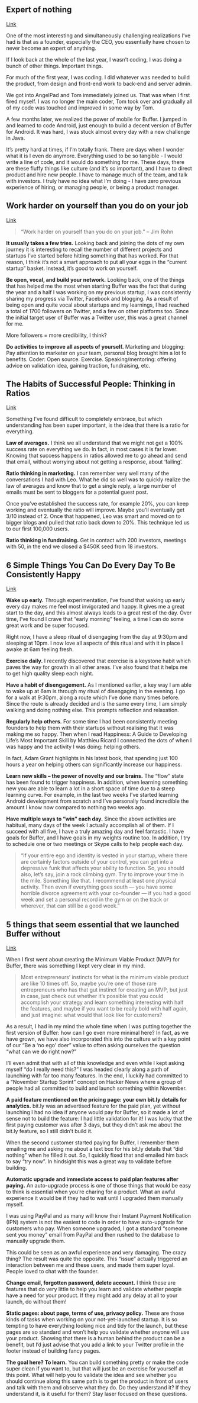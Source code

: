 ## Expert of nothing
[Link](http://joel.is/post/42713179646/expert-of-nothing)

One of the most interesting and simultaneously challenging realizations I’ve had is that as a founder, especially the CEO, you essentially have chosen to never become an expert of anything. 

If I look back at the whole of the last year, I wasn’t coding, I was doing a bunch of other things. Important things.

For much of the first year, I was coding. I did whatever was needed to build the product, from design and front-end work to back-end and server admin.

We got into AngelPad and Tom immediately joined us. That was when I first fired myself. I was no longer the main coder, Tom took over and gradually all of my code was touched and improved in some way by Tom.

A few months later, we realized the power of mobile for Buffer. I jumped in and learned to code Android, just enough to build a decent version of Buffer for Android. It was hard, I was stuck almost every day with a new challenge in Java.

It’s pretty hard at times, if I’m totally frank. There are days when I wonder what it is I even do anymore. Everything used to be so tangible - I would write a line of code, and it would do something for me. These days, there are these fluffy things like culture (and it’s so important), and I have to direct product and hire new people. I have to manage much of the team, and talk with investors. I truly have no idea what I’m doing - I have zero previous experience of hiring, or managing people, or being a product manager.

## Work harder on yourself than you do on your job
[Link](http://blog.bufferapp.com/work-harder-on-yourself-than-you-do-on-your-job)

> “Work harder on yourself than you do on your job.” – Jim Rohn

__It usually takes a few tries.__ Looking back and joining the dots of my own journey it is interesting to recall the number of different projects and startups I’ve started before hitting something that has worked. For that reason, I think it’s not a smart approach to put all your eggs in the “current startup” basket. Instead, it’s good to work on yourself.

__Be open, vocal, and build your network.__ Looking back, one of the things that has helped me the most when starting Buffer was the fact that during the year and a half I was working on my previous startup, I was consistently sharing my progress via Twitter, Facebook and blogging. As a result of being open and quite vocal about startups and my learnings, I had reached a total of 1700 followers on Twitter, and a few on other platforms too. Since the initial target user of Buffer was a Twitter user, this was a great channel for me.

More followers = more credibility, I think?

__Do activities to improve all aspects of yourself.__ Marketing and blogging: Pay attention to marketer on your team, personal blog brought him a lot fo benefits. Coder: Open source. Exercise. Speaking/mentoring: offering advice on validation idea, gaining traction, fundraising, etc.

## The Habits of Successful People: Thinking in Ratios
[Link](http://blog.bufferapp.com/the-habits-of-successful-people-thinking-in-ratios)

Something I’ve found difficult to completely embrace, but which understanding has been super important, is the idea that there is a ratio for everything.

__Law of averages.__ I think we all understand that we might not get a 100% success rate on everything we do. In fact, in most cases it is far lower. Knowing that success happens in ratios allowed me to go ahead and send that email, without worrying about not getting a response, about ‘failing’.

__Ratio thinking in marketing.__ I can remember very well many of the conversations I had with Leo. What he did so well was to quickly realize the law of averages and know that to get a single reply, a large number of emails must be sent to bloggers for a potential guest post. 

Once you’ve established the success rate, for example 20%, you can keep working and eventually the ratio will improve. Maybe you’ll eventually get 3/10 instead of 2. Once that happened, Leo was smart and moved on to bigger blogs and pulled that ratio back down to 20%. This technique led us to our first 100,000 users.

__Ratio thinking in fundraising.__ Get in contact with 200 investors, meetings with 50, in the end we closed a $450K seed from 18 investors.

## 6 Simple Things You Can Do Every Day To Be Consistently Happy
[Link](http://blog.bufferapp.com/6-simple-things-i-do-every-day-to-be-consistently-happy)

__Wake up early.__ Through experimentation, I’ve found that waking up early every day makes me feel most invigorated and happy. It gives me a great start to the day, and this almost always leads to a great rest of the day. Over time, I’ve found I crave that “early morning” feeling, a time I can do some great work and be super focused.

Right now, I have a sleep ritual of disengaging from the day at 9:30pm and sleeping at 10pm. I now love all aspects of this ritual and with it in place I awake at 6am feeling fresh.

__Exercise daily.__ I recently discovered that exercise is a keystone habit which paves the way for growth in all other areas. I’ve also found that it helps me to get high quality sleep each night.

__Have a habit of disengagement.__ As I mentioned earlier, a key way I am able to wake up at 6am is through my ritual of disengaging in the evening. I go for a walk at 9:30pm, along a route which I’ve done many times before. Since the route is already decided and is the same every time, I am simply walking and doing nothing else. This prompts reflection and relaxation.

__Regularly help others.__ For some time I had been consistently meeting founders to help them with their startups without realising that it was making me so happy. Then when I read Happiness: A Guide to Developing Life’s Most Important Skill by Matthieu Ricard I connected the dots of when I was happy and the activity I was doing: helping others.

In fact, Adam Grant highlights in his latest book, that spending just 100 hours a year on helping others can significantly increase our happiness.

__Learn new skills – the power of novelty and our brains.__ The “flow” state has been found to trigger happiness. In addition, when learning something new you are able to learn a lot in a short space of time due to a steep learning curve. For example, in the last two weeks I’ve started learning Android development from scratch and I’ve personally found incredible the amount I know now compared to nothing two weeks ago.

__Have multiple ways to “win” each day.__ Since the above activities are habitual, many days of the week I actually accomplish all of them. If I succeed with all five, I have a truly amazing day and feel fantastic. I have goals for Buffer, and I have goals in my weights routine too. In addition, I try to schedule one or two meetings or Skype calls to help people each day.

> “If your entire ego and identity is vested in your startup, where there are certainly factors outside of your control, you can get into a depressive funk that affects your ability to function. So, you should also, let’s say, join a rock climbing gym. Try to improve your time in the mile. Something like that. I recommend at least one physical activity. Then even if everything goes south — you have some horrible divorce agreement with your co-founder — if you had a good week and set a personal record in the gym or on the track or wherever, that can still be a good week.”

## 5 things that seem essential that we launched Buffer without
[Link](http://blog.bufferapp.com/5-things-that-seem-essential-that-we-launched-buffer-without)

When I first went about creating the Minimum Viable Product (MVP) for Buffer, there was something I kept very clear in my mind.

> Most entrepreneurs’ instincts for what is the minimum viable product are like 10 times off. So, maybe you’re one of those rare entrepreneurs who has that gut instinct for creating an MVP, but just in case, just check out whether it’s possible that you could accomplish your strategy and learn something interesting with half the features, and maybe if you want to be really bold with half again, and just imagine: what would that look like for customers?

As a result, I had in my mind the whole time when I was putting together the first version of Buffer: how can I go even more minimal here? In fact, as we have grown, we have also incorporated this into the culture with a key point of our “Be a ‘no ego’ doer” value to often asking ourselves the question “what can we do right now?”

I’ll even admit that with all of this knowledge and even while I kept asking myself “do I really need this?” I was headed clearly along a path of launching with far too many features. In the end, I luckily had committed to a “November Startup Sprint” concept on Hacker News where a group of people had all committed to build and launch something within November.

__A paid feature mentioned on the pricing page: your own bit.ly details for analytics.__ bit.ly was an advertised feature for the paid plan, yet without launching I had no idea if anyone would pay for Buffer, so it made a lot of sense not to build the feature: I had little validation for it! I was lucky that the first paying customer was after 3 days, but they didn’t ask me about the bit.ly feature, so I still didn’t build it.

When the second customer started paying for Buffer, I remember them emailing me and asking me about a text box for his bit.ly details that “did nothing” when he filled it out. So, I quickly fixed that and emailed him back to say “try now”. In hindsight this was a great way to validate before building.

__Automatic upgrade and immediate access to paid plan features after paying.__ An auto-upgrade process is one of those things that would be easy to think is essential when you’re charing for a product. What an awful experience it would be if they had to wait until I upgraded them manually myself. 

I was using PayPal and as many will know their Instant Payment Notification (IPN) system is not the easiest to code in order to have auto-upgrade for customers who pay. When someone upgraded, I got a standard “someone sent you money” email from PayPal and then rushed to the database to manually upgrade them.

This could be seen as an awful experience and very damaging. The crazy thing? The result was quite the opposite. This “issue” actually triggered an interaction between me and these users, and made them super loyal. People loved to chat with the founder.

__Change email, forgotten password, delete account.__ I think these are features that do very little to help you learn and validate whether people have a need for your product. If they might add any delay at all to your launch, do without them!

__Static pages: about page, terms of use, privacy policy.__ These are those kinds of tasks when working on your not-yet-launched startup. It is so tempting to have everything looking nice and tidy for the launch, but these pages are so standard and won’t help you validate whether anyone will use your product. Showing that there is a human behind the product can be a benefit, but I’d just advise that you add a link to your Twitter profile in the footer instead of building fancy pages.

__The goal here? To learn.__ You can build something pretty or make the code super clean if you want to, but that will just be an exercise for yourself at this point. What will help you to validate the idea and see whether you should continue along this same path is to get the product in front of users and talk with them and observe what they do. Do they understand it? If they understand it, is it useful for them? Stay laser focused on these questions.




